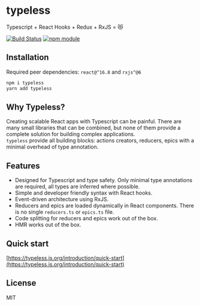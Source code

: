 # typeless

Typescript + React Hooks + Redux + RxJS = 😻


[![Build Status](https://travis-ci.org/typeless-js/typeless.svg?branch=master)](https://travis-ci.org/typeless-js/typeless) [![npm module](https://badge.fury.io/js/typeless.svg)](https://www.npmjs.org/package/typeless)

## Installation
Required peer dependencies: `react@^16.8` and `rxjs^@6`

```bash
npm i typeless
yarn add typeless
```

## Why Typeless?
Creating scalable React apps with Typescript can be painful. There are many small libraries that can be combined, but none of them provide a complete solution for building complex applications.  
`typeless` provide all building blocks: actions creators, reducers, epics with a minimal overhead of type annotation.  

## Features
- Designed for Typescript and type safety. Only minimal type annotations are required, all types are inferred where possible.
- Simple and developer friendly syntax with React hooks.
- Event-driven architecture using RxJS.
- Reducers and epics are loaded dynamically in React components. There is no single `reducers.ts` or `epics.ts` file.
- Code splitting for reducers and epics work out of the box.
- HMR works out of the box.


## Quick start
[https://typeless.js.org/introduction/quick-start](https://typeless.js.org/introduction/quick-start)



## License
MIT